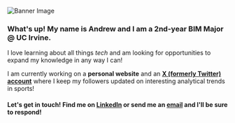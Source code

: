 ![Banner Image](https://media3.giphy.com/media/XD9o33QG9BoMis7iM4/giphy.gif?cid=ecf05e47qyu2asvu1xqso2tfhmha8w1vm952az592hlawuj1&ep=v1_gifs_search&rid=giphy.gif&ct=g)


### What's up! My name is Andrew and I am a 2nd-year BIM Major @ UC Irvine.     

I  love learning about all things *tech* and am looking for opportunities to expand my knowledge in any way I can!

I am currently working on a **personal website** and an [**X (formerly Twitter) account**](https://twitter.com/andeezsports) where I keep my followers updated on interesting analytical trends in sports!

#### Let's get in touch! Find me on [LinkedIn](www.linkedin.com/in/andrew-ly-770771208) or send me an [email](mailto::lyandrew2004@gmail.com) and I'll be sure to respond!




<!--
**andyly13/andyly13** is a ✨ _special_ ✨ repository because its `README.md` (this file) appears on your GitHub profile.

Here are some ideas to get you started:

- 🔭 I’m currently working on ...
- 🌱 I’m currently learning ...
- 👯 I’m looking to collaborate on ...
- 🤔 I’m looking for help with ...
- 💬 Ask me about ...
- 📫 How to reach me: ...
- 😄 Pronouns: ...
- ⚡ Fun fact: ...
-->
